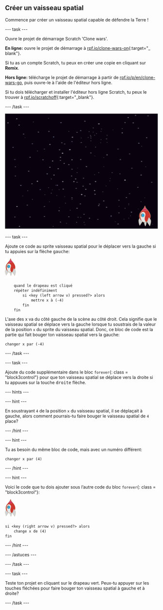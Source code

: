 ## Créer un vaisseau spatial

Commence par créer un vaisseau spatial capable de défendre la Terre !

\--- task \---

Ouvre le projet de démarrage Scratch 'Clone wars'.

**En ligne:** ouvre le projet de démarrage à [rpf.io/clone-wars-on](http://rpf.io/clone-wars-on){:target="_ blank"}.

Si tu as un compte Scratch, tu peux en créer une copie en cliquant sur **Remix**.

**Hors ligne:** télécharge le projet de démarrage à partir de [rpf.io/p/en/clone-wars-go](http://rpf.io/p/en/clone-wars-go), puis ouvre-le à l'aide de l'éditeur hors ligne.

Si tu dois télécharger et installer l'éditeur hors ligne Scratch, tu peux le trouver à [rpf.io/scratchoff](https://rpf.io/scratchoff){:target="_blank"}.

\--- /task \---

![projet de démarrage](images/starter-project.png)

\--- task \---

Ajoute ce code au sprite vaisseau spatial pour le déplacer vers la gauche si tu appuies sur la flèche <kbd>gauche</kbd>:

![sprite de roquette](images/rocket-sprite.png)

```blocks3
    quand le drapeau est cliqué
    répéter indéfiniment
        si <key (left arrow v) pressed?> alors
            mettre x à (-4)
        fin
    fin
```

L'axe des x va du côté gauche de la scène au côté droit. Cela signifie que le vaisseau spatial se déplace vers la gauche lorsque tu soustrais de la valeur de la position `x` du sprite du vaisseau spatial. Donc, ce bloc de code est la partie qui fait bouger ton vaisseau spatial vers la gauche:

```blocks3
changer x par (-4)
```

\--- /task \---

\--- task \---

Ajoute du code supplémentaire dans le bloc `forever`{: class = "block3control"} pour que ton vaisseau spatial se déplace vers la droite si tu appuues sur la touche <kbd>droite</kbd> flèche.

\--- hints \---

\--- hint \---

En soustrayant `4` de la position `x` du vaisseau spatial, il se déplaçait à gauche, alors comment pourrais-tu faire bouger le vaisseau spatial de `4` place?

\--- /hint \---

\--- hint \---

Tu as besoin du même bloc de code, mais avec un numéro différent:

```blocks3
changer x par (4)
```

\--- /hint \---

\--- hint \---

Voici le code que tu dois ajouter sous l’autre code du bloc `forever`{: class = "block3control"}:

![sprite de roquette](images/rocket-sprite.png)

```blocks3
si <key (right arrow v) pressed?> alors
    change x de (4)
fin
```

\--- /hint \---

\--- /astuces \---

\--- /task \---

\--- task \---

Teste ton projet en cliquant sur le drapeau vert. Peux-tu appuyer sur les touches fléchées pour faire bouger ton vaisseau spatial à gauche et à droite?

\--- /task \---